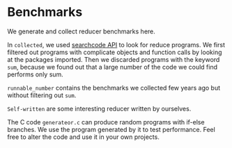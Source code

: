 # Benchmarks
We generate and collect reducer benchmarks here.

In ```collected```, we used [searchcode API](https://searchcode.com/api/) to look for reduce programs.
We first filtered out programs with complicate objects and function calls by looking at the packages
imported. Then we discarded programs with the keyword ```sum```, because we found out that a large 
number of the code we could find performs only sum.

```runnable_number``` contains the benchmarks we collected few years ago but without filtering out
```sum```.

```Self-written``` are some interesting reducer written by ourselves.

The C code ```generateor.c``` can produce random programs with if-else branches. We use the program
generated by it to test performance. Feel free to alter the code and use it in your own projects.
